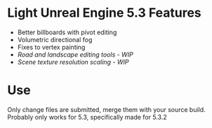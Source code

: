 # Light Unreal Engine 5.3 Features
- Better billboards with pivot editing
- Volumetric directional fog
- Fixes to vertex painting
- *Road and landscape editing tools - WIP* 
- *Scene texture resolution scaling - WIP*

# Use
Only change files are submitted, merge them with your source build.
Probably only works for 5.3, specifically made for 5.3.2
